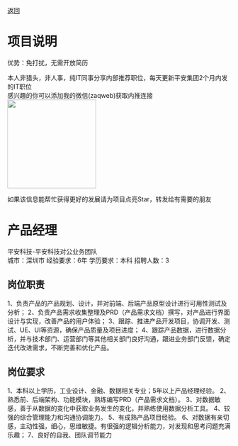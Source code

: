 [返回](../)

# 项目说明

优势：免打扰，无需开放简历

本人非猎头，非人事，纯IT同事分享内部推荐职位，每天更新平安集团2个月内发的IT职位  
感兴趣的你可以添加我的微信(zaqweb)获取内推连接  
<img src="https://github.com/zaqweb/PA-IT-JOBS/blob/master/WechatICode.jpeg"  height="200" width="200">

如果该信息能帮忙获得更好的发展请为项目点亮Star，转发给有需要的朋友

# 产品经理
平安科技-平安科技对公业务团队  
城市：深圳市 经验要求：6年 学历要求：本科  招聘人数：3

## 岗位职责
1、负责产品的产品规划、设计，并对前端、后端产品原型设计进行可用性测试及分析；
2、负责产品需求收集整理及PRD（产品需求文档）撰写，对产品进行界面设计与实现，改善产品的用户体验；
3、跟踪、推进产品开发项目，协调开发、测试、UE、UI等资源，确保产品质量及项目进度；
4、跟踪产品数据，进行数据分析，并与技术部门、运营部门等其他相关部门良好沟通，跟进业务部门反馈，确定迭代改进需求，不断完善和优化产品。

## 岗位要求
1、本科以上学历，工业设计、金融、数据相关专业；5年以上产品经理经验。
2、熟悉前、后端架构、功能模块，熟练编写PRD（产品需求文档）。
3、对数据敏感，善于从数据的变化中获取业务发生的变化，并熟练使用数据分析工具。
4、较强的综合管理能力和沟通协调能力。
5、有成熟产品项目经验。
6、对数据有亲切感，主动性强，细心，思维敏捷。有很强的逻辑分析能力，对发现和思考问题充满乐趣；
7、良好的自我、团队调节能力





